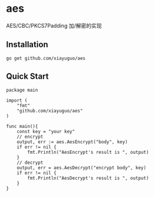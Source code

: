 # aes
AES/CBC/PKCS7Padding 加/解密的实现


## Installation
```golang
go get github.com/xiayuguo/aes
```

## Quick Start
```golang
package main

import (
    "fmt"
    "github.com/xiayuguo/aes"
)

func main(){
    const key = "your key"
    // encrypt
    output, err := aes.AesEncrypt("body", key)
    if err != nil {
        fmt.Println("AesEncrypt's result is ", output)
    }
    // decrypt
    output, err = aes.AesDecrypt("encrypt body", key)
    if err != nil {
        fmt.Println("AesDecrypt's result is ", output)
    }
}
```

